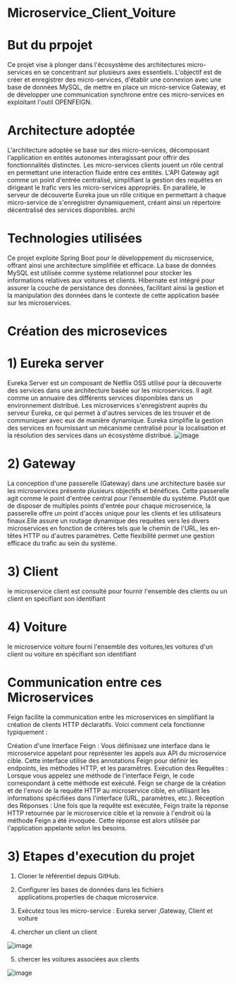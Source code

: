 # Microservice_Client_Voiture
# But du prpojet
Ce projet vise à plonger dans l'écosystème des architectures micro-services en se concentrant sur plusieurs axes essentiels. L'objectif est de créer et enregistrer des micro-services, d'établir une connexion avec une base de données MySQL, de mettre en place un micro-service Gateway, et de développer une communication synchrone entre ces micro-services en exploitant l'outil OPENFEIGN.

# Architecture adoptée
L'architecture adoptée se base sur des micro-services, décomposant l'application en entités autonomes interagissant pour offrir des fonctionnalités distinctes. Les micro-services clients jouent un rôle central en permettant une interaction fluide entre ces entités. L'API Gateway agit comme un point d'entrée centralisé, simplifiant la gestion des requêtes en dirigeant le trafic vers les micro-services appropriés. En parallèle, le serveur de découverte Eureka joue un rôle critique en permettant à chaque micro-service de s'enregistrer dynamiquement, créant ainsi un répertoire décentralisé des services disponibles.
archi

# Technologies utilisées
Ce projet exploite Spring Boot pour le développement du microservice, offrant ainsi une architecture simplifiée et efficace. La base de données MySQL est utilisée comme système relationnel pour stocker les informations relatives aux voitures et clients. Hibernate est intégré pour assurer la couche de persistance des données, facilitant ainsi la gestion et la manipulation des données dans le contexte de cette application basée sur les microservices.

# Création des microsevices
#  1) Eureka server
    
Eureka Server est un composant de Netflix OSS utilisé pour la découverte des services dans une architecture basée sur les microservices. Il agit comme un annuaire des différents services disponibles dans un environnement distribué. Les microservices s'enregistrent auprès du serveur Eureka, ce qui permet à d'autres services de les trouver et de communiquer avec eux de manière dynamique. Eureka simplifie la gestion des services en fournissant un mécanisme centralisé pour la localisation et la résolution des services dans un écosystème distribué.
![image](https://github.com/najiaokacha/Microservice_Client_Voiture/assets/100485014/47b51b57-821b-4cc7-ac93-5695405992cd)

#  2) Gateway
La conception d'une passerelle (Gateway) dans une architecture basée sur les microservices présente plusieurs objectifs et bénéfices. Cette passerelle agit comme le point d'entrée central pour l'ensemble du système. Plutôt que de disposer de multiples points d'entrée pour chaque microservice, la passerelle offre un point d'accès unique pour les clients et les utilisateurs finaux.Elle assure un routage dynamique des requêtes vers les divers microservices en fonction de critères tels que le chemin de l'URL, les en-têtes HTTP ou d'autres paramètres. Cette flexibilité permet une gestion efficace du trafic au sein du système.

#  3) Client
le microservice client est consulté pour fournir l'ensemble des clients ou un client en spécifiant son identifiant

#  4) Voiture
le microservice voiture fourni l'ensemble des voitures,les voitures d'un client ou voiture en spécifiant son identifiant

# Communication entre ces Microservices

Feign facilite la communication entre les microservices en simplifiant la création de clients HTTP déclaratifs. Voici comment cela fonctionne typiquement :

Création d'une Interface Feign : Vous définissez une interface dans le microservice appelant pour représenter les appels aux API du microservice cible. Cette interface utilise des annotations Feign pour définir les endpoints, les méthodes HTTP, et les paramètres.
Exécution des Requêtes : Lorsque vous appelez une méthode de l'interface Feign, le code correspondant à cette méthode est exécuté. Feign se charge de la création et de l'envoi de la requête HTTP au microservice cible, en utilisant les informations spécifiées dans l'interface (URL, paramètres, etc.).
Réception des Réponses : Une fois que la requête est exécutée, Feign traite la réponse HTTP retournée par le microservice cible et la renvoie à l'endroit où la méthode Feign a été invoquée. Cette réponse est alors utilisée par l'application appelante selon les besoins.
# 3) Etapes d'execution du projet
1) Cloner le référentiel depuis GitHub.

2) Configurer les bases de données dans les fichiers applications.properties de chaque microservice.

3) Exécutez tous les micro-service : Eureka server ,Gateway, Client et voiture
4) chercher un client un client


![image](https://github.com/najiaokacha/Microservice_Client_Voiture/assets/100485014/666e84b2-2b95-4fc0-8d2d-559964560f33)


5) chercer les voitures associées aux clients



![image](https://github.com/najiaokacha/Microservice_Client_Voiture/assets/100485014/94b3b12b-fcd7-4cbd-a7cb-8336c9c9aa61)
